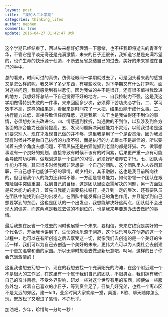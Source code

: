 ```yaml
---
layout: post
title:  "我的大二上学期"
categories: thinking_lifes
author: nephen
comments: true
update: 2016-04-27 01:42:47 Utk
---
```

这个学期已经结束了，回过头来想好好理清一下思绪，也不枉我即将逝去的青春年华，不管它是平淡无奇还是充满激情，未来的日子还很长，我知道它总是充满希望的，也许生命的快乐源于创造，不断去反省总结自己的过去，美好的未来掌控在自己的手中。

<!--more-->
总的看来，时间可过的真快，仿佛眨眼间一学期就过去了，可是回头看来我的感觉又是怎么样的呢，我又学了多少东西，有哪些收获，对下学期又有什么打算呢，面对这些问题，我能感觉到有些悲伤，因为我做的并不是很好，还有很多值得我改进的地方，我想好好总结一下自己觉得不好的地方。一、自我控制力不强，这是我这学期做得特别失败的一件事，来来回回多少次，必须得下苦功夫必才行。二、学习效率不高，这样的结果是，看起来是时间花了一大把，结果没能干成什么事。三、执行能力过低，直接导致信任度降低，这是我第一次干也是我做得还不到位的事情，必须想办法去改进它。四、情感遇到挫折，沟通做的不到位，以及涉及到各方各面的综合能力还亟待提高。五、发现问题解决问题能力不灵活，以前我过老是这们要求别人，现在才发现自己做的并不够，这里我是用了一个是否灵活，因为我发现有时候并不是你自己执行的力度不够，而是执行的方式根本不是最佳的，所以要试着去换个角度去想问题，不管黑猫还是白猫能抓到老鼠的都是好猫。六、做事想事没有一个良好的规划，直接导致有时候不该有的时间紧，后果更严重一点有可能会导致前功尽弃，做规划这是一个良好的习惯，必须好好培养它才行。七、团队协作能力不强，其它很多时候我都非常想要一个自己的团队，这个团队里人人各司其职，干自己想干也能够干好的事情，朝夕相处，其乐融融，这也是我目前所向往的，但目前我个人的能力还非常不够，一方面是领导能力，如何带领一个团队在艰难险阻中突破重围，找到自己的目标，这是团队里面亟需解决的问题，另一方面就是技术能力的提升，首先自我能力需要稳扎稳打，提升到一定的层次，还有要队员在团队中能找到自己的出发点，在团队中能发挥自己的角色作用，并且能学到自己想要学到的东西，这也是团队的一个出发点，我想能解决好这两点，团队就不会出现大的偏差，而这两点是我过去做的不到位的，也是我来年要想办法去做好的事情。

最后我想在反省一个过去的同时也展望一个未来，要相信，未来它终究是美好的一个代名词，开始我也讲到了，生命的快乐源于创造，这个快乐可以在创造的这一个过程中，也可以在有所创造之后去享受这一切，就像我们去创造的是一个美好的生活一样，我们可以为自己去创造一个美好的未来，更伟大点可以为人类社会去创建一个更加温馨和谐的家园。所以无聊时想着去做点新玩意吧，呵呵，这样的日子你会充满激情的！

这里我也想去幻想一个，现在的我想去找一个充满阳光的海滩，在这个附近建一个不是很大的工作室，在这里有一个属于我们自己的团队，不限男女，我们拥有我们自己的奋斗目标，不受外界影响，研发一些对这个世界有用的东西，顺便做一些服务外包，过着自己喜欢的小日子，等到资金足了，召集几好兄弟，也找一个离市区不是太远的郊区，建一loft，业余时间大家欢聚一堂，桌游、K歌、聊天随你怎么玩，既放松了又增进了感情，不亦乐乎。

加油吧，少年，珍惜每一分每一秒！
